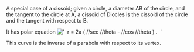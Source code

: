 A special case of a cissoid; given a circle, a diameter AB of the
circle, and the tangent to the circle at A, a cissoid of Diocles is the
cissoid of the circle and the tangent with respect to B.

It has polar equation
!['  r = 2a ( //sec //theta - //cos //theta ) .  '](../dictionary/equation_images/1469.1..png)

This curve is the inverse of a parabola with respect to its vertex.
